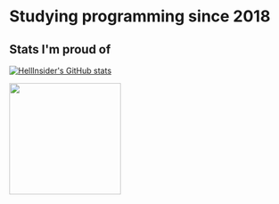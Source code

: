 # Studying programming since 2018

## Stats I'm proud of
[![HellInsider's GitHub stats](https://github-readme-stats.vercel.app/api?username=hellinsider&show_icons=true&theme=highcontrast&custom_title=My%20GitHub%20stats)](https://github.com/anuraghazra/github-readme-stats)

<img height="200em" src="https://github-readme-stats.vercel.app/api/top-langs/?username=hellinsider&size_weight=0.3&count_weight=0.5&langs_count=6&theme=highcontrast&layout=compact"/>

